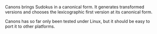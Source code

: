 Canons brings Sudokus in a canonical form. It generates transformed versions and chooses the lexicographic first version at its canonical form.

Canons has so far only been tested under Linux, but it should be easy to port it to other platforms.